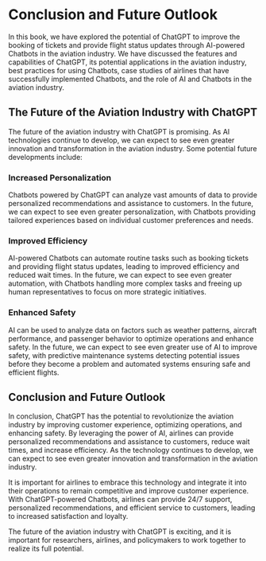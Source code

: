 Conclusion and Future Outlook
==================================================================================

In this book, we have explored the potential of ChatGPT to improve the booking of tickets and provide flight status updates through AI-powered Chatbots in the aviation industry. We have discussed the features and capabilities of ChatGPT, its potential applications in the aviation industry, best practices for using Chatbots, case studies of airlines that have successfully implemented Chatbots, and the role of AI and Chatbots in the aviation industry.

The Future of the Aviation Industry with ChatGPT
------------------------------------------------

The future of the aviation industry with ChatGPT is promising. As AI technologies continue to develop, we can expect to see even greater innovation and transformation in the aviation industry. Some potential future developments include:

### Increased Personalization

Chatbots powered by ChatGPT can analyze vast amounts of data to provide personalized recommendations and assistance to customers. In the future, we can expect to see even greater personalization, with Chatbots providing tailored experiences based on individual customer preferences and needs.

### Improved Efficiency

AI-powered Chatbots can automate routine tasks such as booking tickets and providing flight status updates, leading to improved efficiency and reduced wait times. In the future, we can expect to see even greater automation, with Chatbots handling more complex tasks and freeing up human representatives to focus on more strategic initiatives.

### Enhanced Safety

AI can be used to analyze data on factors such as weather patterns, aircraft performance, and passenger behavior to optimize operations and enhance safety. In the future, we can expect to see even greater use of AI to improve safety, with predictive maintenance systems detecting potential issues before they become a problem and automated systems ensuring safe and efficient flights.

Conclusion and Future Outlook
-----------------------------

In conclusion, ChatGPT has the potential to revolutionize the aviation industry by improving customer experience, optimizing operations, and enhancing safety. By leveraging the power of AI, airlines can provide personalized recommendations and assistance to customers, reduce wait times, and increase efficiency. As the technology continues to develop, we can expect to see even greater innovation and transformation in the aviation industry.

It is important for airlines to embrace this technology and integrate it into their operations to remain competitive and improve customer experience. With ChatGPT-powered Chatbots, airlines can provide 24/7 support, personalized recommendations, and efficient service to customers, leading to increased satisfaction and loyalty.

The future of the aviation industry with ChatGPT is exciting, and it is important for researchers, airlines, and policymakers to work together to realize its full potential.
